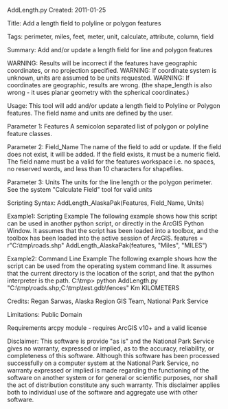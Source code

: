AddLength.py
Created: 2011-01-25

Title:
Add a length field to polyline or polygon features

Tags:
perimeter, miles, feet, meter, unit, calculate, attribute, column, field

Summary:
Add and/or update a length field for line and polygon features

 WARNING: Results will be incorrect if the features have geographic coordinates,
   or no projection specified.
 WARNING: If coordinate system is unknown, units are assumed to be units requested.
 WARNING: If coordinates are geographic, results are wrong. (the shape_length is also
   wrong - it uses planar geometry with the spherical coordinates.)


Usage:
This tool will add and/or update a length field to Polyline or Polygon features.
The field name and units are defined by the user.

Parameter 1:
Features
A semicolon separated list of polygon or polyline feature classes.

Parameter 2:
Field_Name
The name of the field to add or update. If the field does not exist, it will be added.
If the field exists, it must be a numeric field. The field name must be a valid for
the features workspace i.e. no spaces, no reserved words, and less than 10 characters
for shapefiles.

Parameter 3:
Units
The units for the line length or the polygon perimeter.  See the system
"Calculate Field" tool for valid units

Scripting Syntax:
AddLength_AlaskaPak(Features, Field_Name, Units)

Example1:
Scripting Example
The following example shows how this script can be used in another python script,
or directly in the ArcGIS Python Window.  It assumes that the script has been
loaded into a toolbox, and the toolbox has been loaded into the active session of ArcGIS.
 features = r"C:\tmp\roads.shp"
 AddLength_AlaskaPak(features, "Miles", "MILES")

Example2:
Command Line Example
The following example shows how the script can be used from the operating system
command line.  It assumes that the current directory is the location of the script,
and that the python interpreter is the path.
 C:\tmp> python AddLength.py "C:\tmp\roads.shp;C:\tmp\test.gdb\fences" Km KILOMETERS

Credits:
Regan Sarwas, Alaska Region GIS Team, National Park Service

Limitations:
Public Domain

Requirements
arcpy module - requires ArcGIS v10+ and a valid license

Disclaimer:
This software is provide "as is" and the National Park Service gives
no warranty, expressed or implied, as to the accuracy, reliability,
or completeness of this software. Although this software has been
processed successfully on a computer system at the National Park
Service, no warranty expressed or implied is made regarding the
functioning of the software on another system or for general or
scientific purposes, nor shall the act of distribution constitute any
such warranty. This disclaimer applies both to individual use of the
software and aggregate use with other software.